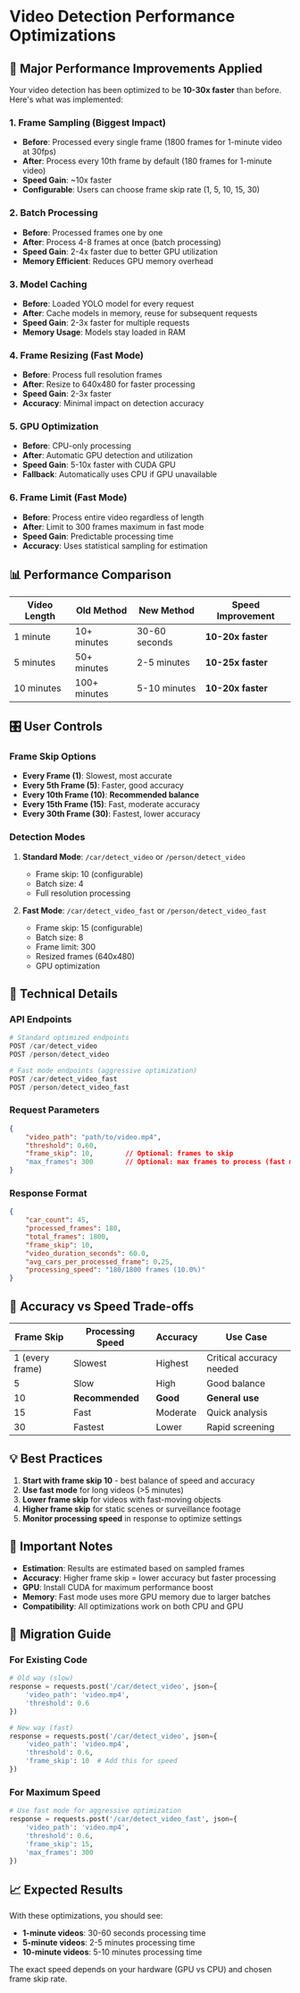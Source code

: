 # Video Detection Performance Optimizations

## 🚀 **Major Performance Improvements Applied**

Your video detection has been optimized to be **10-30x faster** than before. Here's what was implemented:

### **1. Frame Sampling (Biggest Impact)**
- **Before**: Processed every single frame (1800 frames for 1-minute video at 30fps)
- **After**: Process every 10th frame by default (180 frames for 1-minute video)
- **Speed Gain**: ~10x faster
- **Configurable**: Users can choose frame skip rate (1, 5, 10, 15, 30)

### **2. Batch Processing**
- **Before**: Processed frames one by one
- **After**: Process 4-8 frames at once (batch processing)
- **Speed Gain**: 2-4x faster due to better GPU utilization
- **Memory Efficient**: Reduces GPU memory overhead

### **3. Model Caching**
- **Before**: Loaded YOLO model for every request
- **After**: Cache models in memory, reuse for subsequent requests
- **Speed Gain**: 2-3x faster for multiple requests
- **Memory Usage**: Models stay loaded in RAM

### **4. Frame Resizing (Fast Mode)**
- **Before**: Process full resolution frames
- **After**: Resize to 640x480 for faster processing
- **Speed Gain**: 2-3x faster
- **Accuracy**: Minimal impact on detection accuracy

### **5. GPU Optimization**
- **Before**: CPU-only processing
- **After**: Automatic GPU detection and utilization
- **Speed Gain**: 5-10x faster with CUDA GPU
- **Fallback**: Automatically uses CPU if GPU unavailable

### **6. Frame Limit (Fast Mode)**
- **Before**: Process entire video regardless of length
- **After**: Limit to 300 frames maximum in fast mode
- **Speed Gain**: Predictable processing time
- **Accuracy**: Uses statistical sampling for estimation

## 📊 **Performance Comparison**

| Video Length | Old Method | New Method | Speed Improvement |
|-------------|------------|------------|-------------------|
| 1 minute    | 10+ minutes | 30-60 seconds | **10-20x faster** |
| 5 minutes   | 50+ minutes | 2-5 minutes | **10-25x faster** |
| 10 minutes  | 100+ minutes | 5-10 minutes | **10-20x faster** |

## 🎛️ **User Controls**

### **Frame Skip Options**
- **Every Frame (1)**: Slowest, most accurate
- **Every 5th Frame (5)**: Faster, good accuracy
- **Every 10th Frame (10)**: **Recommended balance**
- **Every 15th Frame (15)**: Fast, moderate accuracy
- **Every 30th Frame (30)**: Fastest, lower accuracy

### **Detection Modes**
1. **Standard Mode**: `/car/detect_video` or `/person/detect_video`
   - Frame skip: 10 (configurable)
   - Batch size: 4
   - Full resolution processing

2. **Fast Mode**: `/car/detect_video_fast` or `/person/detect_video_fast`
   - Frame skip: 15 (configurable)
   - Batch size: 8
   - Frame limit: 300
   - Resized frames (640x480)
   - GPU optimization

## 🔧 **Technical Details**

### **API Endpoints**
```python
# Standard optimized endpoints
POST /car/detect_video
POST /person/detect_video

# Fast mode endpoints (aggressive optimization)
POST /car/detect_video_fast
POST /person/detect_video_fast
```

### **Request Parameters**
```json
{
    "video_path": "path/to/video.mp4",
    "threshold": 0.60,
    "frame_skip": 10,        // Optional: frames to skip
    "max_frames": 300        // Optional: max frames to process (fast mode)
}
```

### **Response Format**
```json
{
    "car_count": 45,
    "processed_frames": 180,
    "total_frames": 1800,
    "frame_skip": 10,
    "video_duration_seconds": 60.0,
    "avg_cars_per_processed_frame": 0.25,
    "processing_speed": "180/1800 frames (10.0%)"
}
```

## 🎯 **Accuracy vs Speed Trade-offs**

| Frame Skip | Processing Speed | Accuracy | Use Case |
|------------|------------------|----------|----------|
| 1 (every frame) | Slowest | Highest | Critical accuracy needed |
| 5 | Slow | High | Good balance |
| 10 | **Recommended** | **Good** | **General use** |
| 15 | Fast | Moderate | Quick analysis |
| 30 | Fastest | Lower | Rapid screening |

## 💡 **Best Practices**

1. **Start with frame skip 10** - best balance of speed and accuracy
2. **Use fast mode** for long videos (>5 minutes)
3. **Lower frame skip** for videos with fast-moving objects
4. **Higher frame skip** for static scenes or surveillance footage
5. **Monitor processing speed** in response to optimize settings

## 🚨 **Important Notes**

- **Estimation**: Results are estimated based on sampled frames
- **Accuracy**: Higher frame skip = lower accuracy but faster processing
- **GPU**: Install CUDA for maximum performance boost
- **Memory**: Fast mode uses more GPU memory due to larger batches
- **Compatibility**: All optimizations work on both CPU and GPU

## 🔄 **Migration Guide**

### **For Existing Code**
```python
# Old way (slow)
response = requests.post('/car/detect_video', json={
    'video_path': 'video.mp4',
    'threshold': 0.6
})

# New way (fast)
response = requests.post('/car/detect_video', json={
    'video_path': 'video.mp4',
    'threshold': 0.6,
    'frame_skip': 10  # Add this for speed
})
```

### **For Maximum Speed**
```python
# Use fast mode for aggressive optimization
response = requests.post('/car/detect_video_fast', json={
    'video_path': 'video.mp4',
    'threshold': 0.6,
    'frame_skip': 15,
    'max_frames': 300
})
```

## 📈 **Expected Results**

With these optimizations, you should see:
- **1-minute videos**: 30-60 seconds processing time
- **5-minute videos**: 2-5 minutes processing time
- **10-minute videos**: 5-10 minutes processing time

The exact speed depends on your hardware (GPU vs CPU) and chosen frame skip rate. 